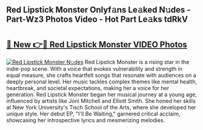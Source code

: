 ## Red Lipstick Monster Onlyf𝚊ns Le𝚊ked N𝚞des - Part-Wz3 Photos Video - Hot Part Le𝚊ks tdRkV

# <h2><a href="http://ac11328.deff.icu/?id=Red+Lipstick+Monster">🔗 New 👉🔴 Red Lipstick Monster VIDEO Photos</a></h2>

[![Red Lipstick Monster N𝚞des](https://i.imgur.com/rIISA9y.gif)](http://ac11328.deff.icu/?id=Red+Lipstick+Monster)
Red Lipstick Monster is a rising star in the indie-pop scene. With a voice that evokes vulnerability and strength in equal measure, she crafts heartfelt songs that resonate with audiences on a deeply personal level. Her music tackles complex themes like mental health, heartbreak, and societal expectations, making her a voice for her generation. Red Lipstick Monster began her musical journey at a young age, influenced by artists like Joni Mitchell and Elliott Smith. She honed her skills at New York University's Tisch School of the Arts, where she developed her unique style. Her debut EP, "I'll Be Waiting," garnered critical acclaim, showcasing her introspective lyrics and mesmerizing melodies.
